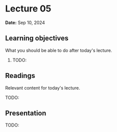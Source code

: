 # Lecture 05

**Date:** Sep 10, 2024

## Learning objectives

What you should be able to do after today's lecture.

1.  TODO:

## Readings

Relevant content for today's lecture.

TODO:

## Presentation

TODO:
